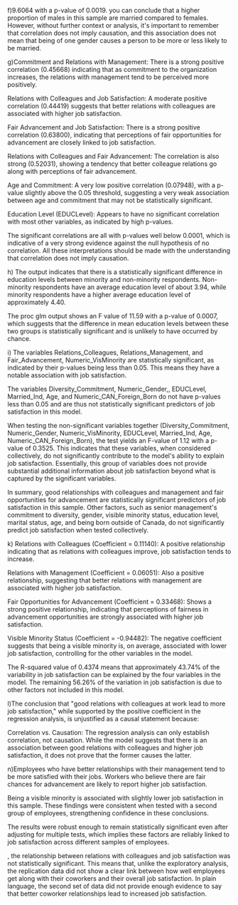 f)9.6064 with a p-value of 0.0019. you can conclude that a higher proportion of males in this sample are married compared to females. However, without further context or analysis, it's important to remember that correlation does not imply causation, and this association does not mean that being of one gender causes a person to be more or less likely to be married.

g)Commitment and Relations with Management: There is a strong positive correlation (0.45668) indicating that as commitment to the organization increases, the relations with management tend to be perceived more positively.

Relations with Colleagues and Job Satisfaction: A moderate positive correlation (0.44419) suggests that better relations with colleagues are associated with higher job satisfaction.

Fair Advancement and Job Satisfaction: There is a strong positive correlation (0.63800), indicating that perceptions of fair opportunities for advancement are closely linked to job satisfaction.

Relations with Colleagues and Fair Advancement: The correlation is also strong (0.52031), showing a tendency that better colleague relations go along with perceptions of fair advancement.

Age and Commitment: A very low positive correlation (0.07948), with a p-value slightly above the 0.05 threshold, suggesting a very weak association between age and commitment that may not be statistically significant.

Education Level (EDUCLevel): Appears to have no significant correlation with most other variables, as indicated by high p-values.

The significant correlations are all with p-values well below 0.0001, which is indicative of a very strong evidence against the null hypothesis of no correlation. All these interpretations should be made with the understanding that correlation does not imply causation.

h)
The output indicates that there is a statistically significant difference in education levels between minority and non-minority respondents. Non-minority respondents have an average education level of about 3.94, while minority respondents have a higher average education level of approximately 4.40.

The proc glm output shows an F value of 11.59 with a p-value of 0.0007, which suggests that the difference in mean education levels between these two groups is statistically significant and is unlikely to have occurred by chance.

i)
The variables Relations_Colleagues, Relations_Management, and Fair_Advancement, Numeric_VisMinority are statistically significant, as indicated by their p-values being less than 0.05. This means they have a notable association with job satisfaction.

The variables Diversity_Commitment, Numeric_Gender,, EDUCLevel, Married_Ind, Age, and Numeric_CAN_Foreign_Born do not have p-values less than 0.05 and are thus not statistically significant predictors of job satisfaction in this model.

When testing the non-significant variables together (Diversity_Commitment, Numeric_Gender, Numeric_VisMinority, EDUCLevel, Married_Ind, Age, Numeric_CAN_Foreign_Born), the test yields an F-value of 1.12 with a p-value of 0.3525. This indicates that these variables, when considered collectively, do not significantly contribute to the model's ability to explain job satisfaction. Essentially, this group of variables does not provide substantial additional information about job satisfaction beyond what is captured by the significant variables.

In summary, good relationships with colleagues and management and fair opportunities for advancement are statistically significant predictors of job satisfaction in this sample. Other factors, such as senior management's commitment to diversity, gender, visible minority status, education level, marital status, age, and being born outside of Canada, do not significantly predict job satisfaction when tested collectively.

k)
Relations with Colleagues (Coefficient = 0.11140): A positive relationship indicating that as relations with colleagues improve, job satisfaction tends to increase.

Relations with Management (Coefficient = 0.06051): Also a positive relationship, suggesting that better relations with management are associated with higher job satisfaction.

Fair Opportunities for Advancement (Coefficient = 0.33468): Shows a strong positive relationship, indicating that perceptions of fairness in advancement opportunities are strongly associated with higher job satisfaction.

Visible Minority Status (Coefficient = -0.94482): The negative coefficient suggests that being a visible minority is, on average, associated with lower job satisfaction, controlling for the other variables in the model.

The R-squared value of 0.4374 means that approximately 43.74% of the variability in job satisfaction can be explained by the four variables in the model. The remaining 56.26% of the variation in job satisfaction is due to other factors not included in this model.

l)The conclusion that "good relations with colleagues at work lead to more job satisfaction," while supported by the positive coefficient in the regression analysis, is unjustified as a causal statement because:

Correlation vs. Causation: The regression analysis can only establish correlation, not causation. While the model suggests that there is an association between good relations with colleagues and higher job satisfaction, it does not prove that the former causes the latter.


n)Employees who have better relationships with their management tend to be more satisfied with their jobs.
Workers who believe there are fair chances for advancement are likely to report higher job satisfaction.

Being a visible minority is associated with slightly lower job satisfaction in this sample.
These findings were consistent when tested with a second group of employees, strengthening confidence in these conclusions.

The results were robust enough to remain statistically significant even after adjusting for multiple tests, which implies these factors are reliably linked to job satisfaction across different samples of employees.

, the relationship between relations with colleagues and job satisfaction was not statistically significant. This means that, unlike the exploratory analysis, the replication data did not show a clear link between how well employees get along with their coworkers and their overall job satisfaction. In plain language, the second set of data did not provide enough evidence to say that better coworker relationships lead to increased job satisfaction.
